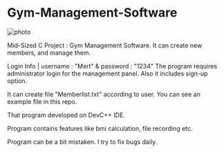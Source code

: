 # Gym-Management-Software
![photo](https://github.com/mertfozzy/Gym-Management-Software/blob/main/ScreenShot.jpg?raw=true)

Mid-Sized C Project : Gym Management Software. It can create new members, and manage them.

Login Info | username : "Mert" & password : "1234" 
The program requires administrator login for the management panel. Also it includes sign-up option.

It can create file "Memberlist.txt" according to user. You can see an example file in this repo.

That program developed on DevC++ IDE.

Program contains features like bmi calculation, file recording etc.

Program can be a bit mistaken. I try to fix bugs daily.
